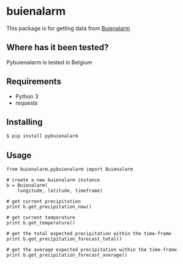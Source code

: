 # buienalarm
This package is for getting data from [Buienalarm](https://www.buienalarm.nl/antwerpen-vlaanderen-belgi%C3%AB/51.2211,4.39971)

## Where has it been tested?
Pybuienalarm is tested in Belgium

## Requirements
 * Python 3
 * requests
 
## Installing
```bash
$ pip install pybuienalarm
```

## Usage
    from buienalarm.pybuienalarm import Buienalarm
    
    # create a new buienalarm instance
    b = Buienalarm(
        longitude, latitude, timeframe)
    
    # get current precipitation
    print b.get_precipitation_now()
    
    # get current temperature
    print b.get_temperature()
    
    # get the total expected precipitation within the time-frame
    print b.get_precipitation_forecast_total()
    
    # get the average expected precipitation within the time-frame
    print b.get_precipitation_forecast_average()
